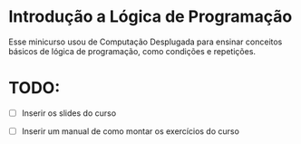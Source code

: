 # Introdução a Lógica de Programação

Esse minicurso usou de Computação Desplugada para ensinar conceitos
básicos de lógica de programação, como condições e repetições.

# TODO:
- [ ] Inserir os slides do curso
- [ ] Inserir um manual de como montar os exercícios do curso


